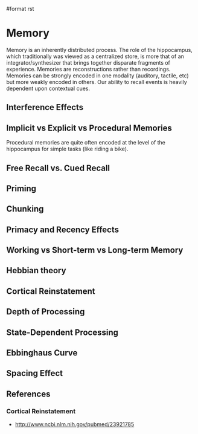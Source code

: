 \#format rst

Memory
======

Memory is an inherently distributed process. The role of the hippocampus, which traditionally was viewed as a centralized store, is more that of an integrator/synthesizer that brings together disparate fragments of experience. Memories are reconstructions rather than recordings. Memories can be strongly encoded in one modality (auditory, tactile, etc) but more weakly encoded in others. Our ability to recall events is heavily dependent upon contextual cues.

Interference Effects
--------------------

Implicit vs Explicit vs Procedural Memories
-------------------------------------------

Procedural memories are quite often encoded at the level of the hippocampus for simple tasks (like riding a bike).

Free Recall vs. Cued Recall
---------------------------

Priming
-------

Chunking
--------

Primacy and Recency Effects
---------------------------

Working vs Short-term vs Long-term Memory
-----------------------------------------

Hebbian theory
--------------

Cortical Reinstatement
----------------------

Depth of Processing
-------------------

State-Dependent Processing
--------------------------

Ebbinghaus Curve
----------------

Spacing Effect
--------------

References
----------

### Cortical Reinstatement

-   <http://www.ncbi.nlm.nih.gov/pubmed/23921785>

